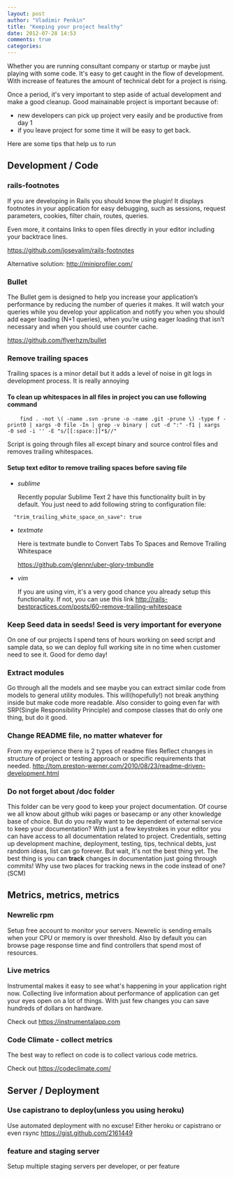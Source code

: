 ```yaml
---
layout: post
author: "Vladimir Penkin"
title: "Keeping your project healthy"
date: 2012-07-28 14:53
comments: true
categories:
---
```


Whether you are running consultant company or startup or maybe just playing with some code. It's easy to get caught in the flow of development. With increase of features the amount of technical debt for a project is rising.

Once a period, it's very important to step aside of actual development and make a good cleanup. Good mainainable project is important because of:

  * new developers can pick up project very easily and be productive from day 1
  * if you leave project for some time it will be easy to get back.

Here are some tips that help us to run

## Development / Code

### rails-footnotes

  If you are developing in Rails you should know the plugin! It displays footnotes in your application for easy debugging, such as sessions, request parameters, cookies, filter chain, routes, queries.

  Even more, it contains links to open files directly in your editor including your backtrace lines.

  <https://github.com/josevalim/rails-footnotes>

  Alternative solution:
  <http://miniprofiler.com/>

### Bullet

  The Bullet gem is designed to help you increase your application’s performance by reducing the number of queries it makes. It will watch your queries while you develop your application and notify you when you should add eager loading (N+1 queries), when you’re using eager loading that isn’t necessary and when you should use counter cache.

  <https://github.com/flyerhzm/bullet>

### Remove trailing spaces

  Trailing spaces is a minor detail but it adds a level of noise in git logs in development process. It is really annoying

#### To clean up whitespaces in all files in project you can use following command

```
    find . -not \( -name .svn -prune -o -name .git -prune \) -type f -print0 | xargs -0 file -In | grep -v binary | cut -d ":" -f1 | xargs -0 sed -i '' -E "s/[[:space:]]*$//"
```

  Script is going through files all except binary and source control files and removes trailing whitespaces.

#### Setup text editor to remove trailing spaces before saving file

  * _sublime_

    Recently popular Sublime Text 2 have this functionality built in by default. You just need to add following string to configuration file:
```
  "trim_trailing_white_space_on_save": true
```

  * _textmate_

    Here is textmate bundle to Convert Tabs To Spaces and Remove Trailing Whitespace

    <https://github.com/glennr/uber-glory-tmbundle>

  * _vim_

    If you are using vim, it's a very good chance you already setup this functionality.
    If not, you can use this link <http://rails-bestpractices.com/posts/60-remove-trailing-whitespace>

### Keep Seed data in seeds! Seed is very important for everyone

  On one of our projects I spend tens of hours working on seed script and sample data, so we can deploy full working site in no time when customer need to see it.
  Good for demo day!

### Extract modules

  Go through all the models and see maybe you can extract similar code from models to general utility modules. This will(hopefully!) not break anything inside but make code more readable.
  Also consider to going even far with SRP(Single Responsibility Principle) and compose classes that do only one thing, but do it good.

### Change README file, no matter whatever for
  From my experience there is 2 types of readme files
  Reflect changes in structure of project or testing approach or specific requirements that needed.
  <http://tom.preston-werner.com/2010/08/23/readme-driven-development.html>

### Do not forget about /doc folder

  This folder can be very good to keep your project documentation. Of course we all know about github wiki pages or basecamp or any other knowledge base of choice. But do you really want to be dependent of external service to keep your documentation?
  With just a few keystrokes in your editor you can have access to all documentation related to project. Credentials, setting up development machine, deployment, testing, tips, technical debts, just random ideas, list can go forever.
  But wait, it's not the best thing yet. The best thing is you can __track__ changes in documentation just going through commits! Why use two places for tracking news in the code instead of one?(SCM)


## Metrics, metrics, metrics

### Newrelic rpm

  Setup free account to monitor your servers. Newrelic is sending emails when your CPU or memory is over threshold.
  Also by default you can browse page response time and find controllers that spend most of resources.

### Live metrics

  Instrumental makes it easy to see what's happening in your application right now.
  Collecting live information about performance of application can get your eyes open on a lot of things. With just few changes you can save hundreds of dollars on hardware.

  Check out <https://instrumentalapp.com>

### Code Climate - collect metrics

  The best way to reflect on code is to collect various code metrics.

  Check out <https://codeclimate.com/>


## Server / Deployment

### Use capistrano to deploy(unless you using heroku)

  Use automated deployment with no excuse! Either heroku or capistrano or even rsync
  https://gist.github.com/2161449

### feature and staging server

  Setup multiple staging servers per developer, or per feature
